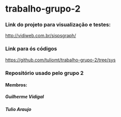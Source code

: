 # trabalho-grupo-2
### Link do projeto para visualização e testes:
http://vidiweb.com.br/sispsgraph/
### Link para ós códigos
https://github.com/tuliomt/trabalho-grupo-2/tree/sys

### Repositório usado pelo grupo 2

#### Membros:
##### Guilherme Vidigal
##### Tulio Araujo 

